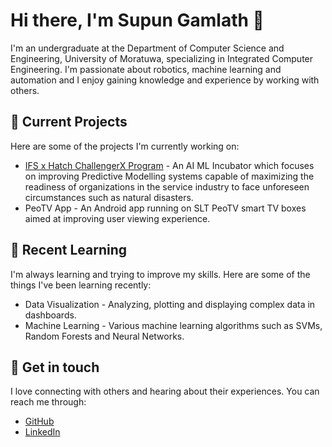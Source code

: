 # Hi there, I'm Supun Gamlath 👋
I'm an undergraduate at the Department of Computer Science and Engineering, University of Moratuwa, specializing in Integrated Computer Engineering. I'm passionate about robotics, machine learning and automation and I enjoy gaining knowledge and experience by working with others.

## 🔭 Current Projects
Here are some of the projects I'm currently working on:

* [IFS x Hatch ChallengerX Program](https://ifs-challengerx.hatch.lk/) - An AI ML Incubator which focuses on improving Predictive Modelling systems capable of maximizing the readiness of organizations in the service industry to face unforeseen circumstances such as natural disasters.
* PeoTV App - An Android app running on SLT PeoTV smart TV boxes aimed at improving user viewing experience.

## 🌱 Recent Learning
I'm always learning and trying to improve my skills. Here are some of the things I've been learning recently:

* Data Visualization - Analyzing, plotting and displaying complex data in dashboards.
* Machine Learning - Various machine learning algorithms such as SVMs, Random Forests and Neural Networks.

## 💬 Get in touch
I love connecting with others and hearing about their experiences. You can reach me through:

* [GitHub](https://github.com/supungamlath)
* [LinkedIn](https://www.linkedin.com/in/supungamlath)
